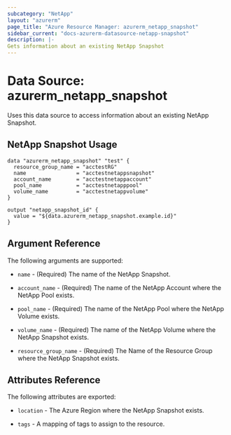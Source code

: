 ```yaml
---
subcategory: "NetApp"
layout: "azurerm"
page_title: "Azure Resource Manager: azurerm_netapp_snapshot"
sidebar_current: "docs-azurerm-datasource-netapp-snapshot"
description: |-
Gets information about an existing NetApp Snapshot
---
```


# Data Source: azurerm_netapp_snapshot

Uses this data source to access information about an existing NetApp Snapshot.

## NetApp Snapshot Usage

```hcl
data "azurerm_netapp_snapshot" "test" {
  resource_group_name = "acctestRG"
  name                = "acctestnetappsnapshot"
  account_name        = "acctestnetappaccount"
  pool_name           = "acctestnetapppool"
  volume_name         = "acctestnetappvolume"
}

output "netapp_snapshot_id" {
  value = "${data.azurerm_netapp_snapshot.example.id}"
}
```

## Argument Reference

The following arguments are supported:

* `name` - (Required) The name of the NetApp Snapshot.

* `account_name` - (Required) The name of the NetApp Account where the NetApp Pool exists.

* `pool_name` - (Required) The name of the NetApp Pool where the NetApp Volume exists.

* `volume_name` - (Required) The name of the NetApp Volume where the NetApp Snapshot exists.

* `resource_group_name` - (Required) The Name of the Resource Group where the NetApp Snapshot exists.

## Attributes Reference

The following attributes are exported:

* `location` - The Azure Region where the NetApp Snapshot exists.

* `tags` - A mapping of tags to assign to the resource.
